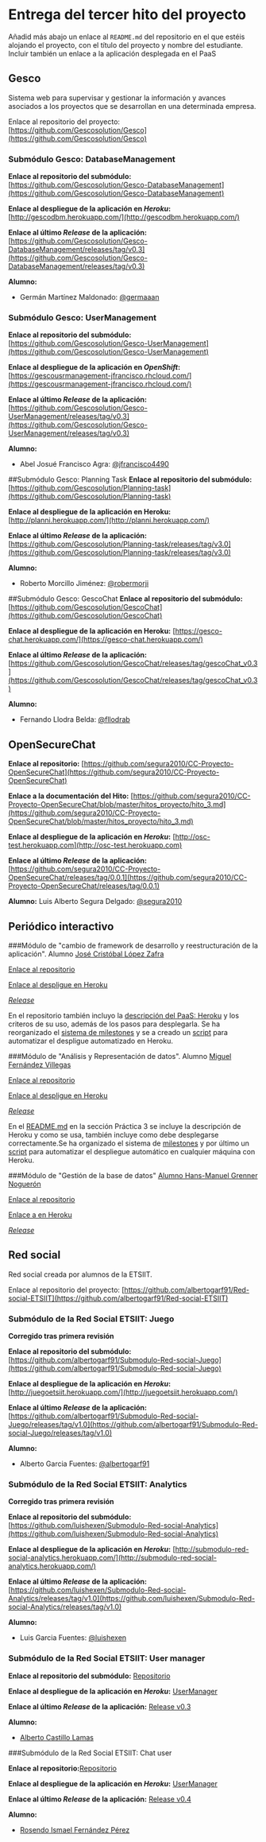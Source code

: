 # Entrega del tercer hito del proyecto

Añadid más abajo un enlace al `README.md` del repositorio en el que estéis alojando el proyecto, con el título del proyecto y nombre del
estudiante. Incluir también un enlace a la aplicación desplegada en el PaaS

## Gesco
Sistema web para supervisar y gestionar la información y avances asociados a los proyectos que se desarrollan en una determinada empresa.

Enlace al repositorio del proyecto: [https://github.com/Gescosolution/Gesco](https://github.com/Gescosolution/Gesco)

### Submódulo Gesco: DatabaseManagement

**Enlace al repositorio del submódulo:** [https://github.com/Gescosolution/Gesco-DatabaseManagement](https://github.com/Gescosolution/Gesco-DatabaseManagement)

**Enlace al despliegue de la aplicación en _Heroku_:** [http://gescodbm.herokuapp.com/](http://gescodbm.herokuapp.com/)

**Enlace al último _Release_ de la aplicación:** [https://github.com/Gescosolution/Gesco-DatabaseManagement/releases/tag/v0.3](https://github.com/Gescosolution/Gesco-DatabaseManagement/releases/tag/v0.3)

**Alumno:**
- Germán Martínez Maldonado: [@germaaan](https://github.com/germaaan)

### Submódulo Gesco: UserManagement

**Enlace al repositorio del submódulo:** [https://github.com/Gescosolution/Gesco-UserManagement](https://github.com/Gescosolution/Gesco-UserManagement)

**Enlace al despliegue de la aplicación en _OpenShift_:** [https://gescousrmanagement-jfrancisco.rhcloud.com/](https://gescousrmanagement-jfrancisco.rhcloud.com/)

**Enlace al último _Release_ de la aplicación:** [https://github.com/Gescosolution/Gesco-UserManagement/releases/tag/v0.3](https://github.com/Gescosolution/Gesco-UserManagement/releases/tag/v0.3)

**Alumno:**
- Abel Josué Francisco Agra: [@jfrancisco4490](https://github.com/jfrancisco4490)

##Submódulo Gesco: Planning Task
**Enlace al repositorio del submódulo:** [https://github.com/Gescosolution/Planning-task](https://github.com/Gescosolution/Planning-task)

**Enlace al despliegue de la aplicación en Heroku:** 
[http://planni.herokuapp.com/](http://planni.herokuapp.com/)

**Enlace al último _Release_ de la aplicación:** [https://github.com/Gescosolution/Planning-task/releases/tag/v3.0](https://github.com/Gescosolution/Planning-task/releases/tag/v3.0)

**Alumno:**
- Roberto Morcillo Jiménez: [@robermorji](https://github.com/robermorji)

##Submódulo Gesco: GescoChat
**Enlace al repositorio del submódulo:** [https://github.com/Gescosolution/GescoChat](https://github.com/Gescosolution/GescoChat)

**Enlace al despliegue de la aplicación en Heroku:** 
[https://gesco-chat.herokuapp.com/](https://gesco-chat.herokuapp.com/)

**Enlace al último _Release_ de la aplicación:** [https://github.com/Gescosolution/GescoChat/releases/tag/gescoChat_v0.3](https://github.com/Gescosolution/GescoChat/releases/tag/gescoChat_v0.3)

**Alumno:**
- Fernando Llodra Belda: [@fllodrab](https://github.com/fllodrab)


## OpenSecureChat
**Enlace al repositorio:** [https://github.com/segura2010/CC-Proyecto-OpenSecureChat](https://github.com/segura2010/CC-Proyecto-OpenSecureChat)

**Enlace a la documentación del Hito:**
[https://github.com/segura2010/CC-Proyecto-OpenSecureChat/blob/master/hitos_proyecto/hito_3.md](https://github.com/segura2010/CC-Proyecto-OpenSecureChat/blob/master/hitos_proyecto/hito_3.md)

**Enlace al despliegue de la aplicación en _Heroku_:** [http://osc-test.herokuapp.com](http://osc-test.herokuapp.com)

**Enlace al último _Release_ de la aplicación:** [https://github.com/segura2010/CC-Proyecto-OpenSecureChat/releases/tag/0.0.1](https://github.com/segura2010/CC-Proyecto-OpenSecureChat/releases/tag/0.0.1)

**Alumno:**
Luis Alberto Segura Delgado: [@segura2010](https://github.com/segura2010)


## Periódico interactivo

###Módulo de "cambio de framework de desarrollo y reestructuración de la aplicación".
Alumno [José Cristóbal López Zafra](https://github.com/JCristobal)

[Enlace al repositorio](https://github.com/JCristobal/ProjectCC)

[Enlace al despligue en Heroku](https://periodicointeractivo.herokuapp.com/)

*[Release](https://github.com/JCristobal/ProjectCC/releases/tag/0.3)*

En el repositorio también incluyo la [descripción del PaaS: Heroku](https://github.com/JCristobal/ProjectCC#platform-as-a-service-heroku) y los criteros de su uso, además de los pasos para desplegarla. Se ha reorganizado el [sistema de milestones](https://github.com/JCristobal/ProjectCC/milestones) y se a creado un [script](https://github.com/JCristobal/ProjectCC/blob/master/despliegue.sh) para automatizar el despligue automatizado en Heroku.



###Módulo de "Análisis y Representación de datos".
Alumno [Miguel Fernández Villegas](https://github.com/miguelfervi)

[Enlace al repositorio](https://github.com/miguelfervi/ProjectCC)

[Enlace al despligue en Heroku](https://periodicointeractivo-modudato.herokuapp.com/)

*[Release](https://github.com/miguelfervi/ProjectCC/releases/tag/0.3)*

En el [README.md](https://github.com/miguelfervi/ProjectCC/blob/master/README.md) en la sección Práctica 3 se incluye la descripción de Heroku y como se usa, también incluye como debe desplegarse correctamente.Se ha organizado el sistema de [milestones](https://github.com/miguelfervi/ProjectCC/milestones) y por último un [script](https://github.com/miguelfervi/ProjectCC/blob/master/despliegue.sh) para automatizar el despliegue automático en cualquier máquina con Heroku.



###Módulo de "Gestión de la base de datos"
[Alumno Hans-Manuel Grenner Noguerón](https://github.com/enpi)

[Enlace al repositorio](https://github.com/enpi/ProjectCC)

[Enlace a en Heroku](https://projectcc-heroku.herokuapp.com/)

*[Release](https://github.com/enpi/ProjectCC/releases/tag/v3)*

## Red social
Red social creada por alumnos de la ETSIIT.

Enlace al repositorio del proyecto: [https://github.com/albertogarf91/Red-social-ETSIIT](https://github.com/albertogarf91/Red-social-ETSIIT)

### Submódulo de la Red Social ETSIIT: Juego

**Corregido tras primera revisión**

**Enlace al repositorio del submódulo:** [https://github.com/albertogarf91/Submodulo-Red-social-Juego](https://github.com/albertogarf91/Submodulo-Red-social-Juego)

**Enlace al despliegue de la aplicación en _Heroku_:** [http://juegoetsiit.herokuapp.com/](http://juegoetsiit.herokuapp.com/)

**Enlace al último _Release_ de la aplicación:** [https://github.com/albertogarf91/Submodulo-Red-social-Juego/releases/tag/v1.0](https://github.com/albertogarf91/Submodulo-Red-social-Juego/releases/tag/v1.0)

**Alumno:**
- Alberto Garcia Fuentes: [@albertogarf91](https://github.com/albertogarf91)

### Submódulo de la Red Social ETSIIT: Analytics

**Corregido tras primera revisión**

**Enlace al repositorio del submódulo:** [https://github.com/luishexen/Submodulo-Red-social-Analytics](https://github.com/luishexen/Submodulo-Red-social-Analytics)

**Enlace al despliegue de la aplicación en _Heroku_:** [http://submodulo-red-social-analytics.herokuapp.com/](http://submodulo-red-social-analytics.herokuapp.com/)

**Enlace al último _Release_ de la aplicación:** [https://github.com/luishexen/Submodulo-Red-social-Analytics/releases/tag/v1.0](https://github.com/luishexen/Submodulo-Red-social-Analytics/releases/tag/v1.0)

**Alumno:**
- Luis Garcia Fuentes: [@luishexen](https://github.com/luishexen)


### Submódulo de la Red Social ETSIIT: User manager

**Enlace al repositorio del submódulo:** [Repositorio](https://github.com/alcasla/ProyectoCloudComputing)

**Enlace al despliegue de la aplicación en _Heroku_:** [UserManager](http://usermanagerproject.herokuapp.com/)

**Enlace al último _Release_ de la aplicación:** [Release v0.3](https://github.com/alcasla/ProyectoCloudComputing/releases/tag/v0.3)

**Alumno:**
- [Alberto Castillo Lamas](https://github.com/alcasla)

###Submódulo de la Red Social ETSIIT: Chat user

**Enlace al repositorio:**[Repositorio](https://github.com/lrdzero/CCProyect.git)

**Enlace al despliegue de la aplicación en _Heroku_:** [UserManager](https://dashboard.heroku.com/apps/agile-falls-2001/resources)

**Enlace al último _Release_ de la aplicación:** [Release v0.4](https://github.com/lrdzero/CCProyect/releases/tag/1)

**Alumno:**
- [Rosendo Ismael Fernández Pérez](https://github.com/lrdzero)
